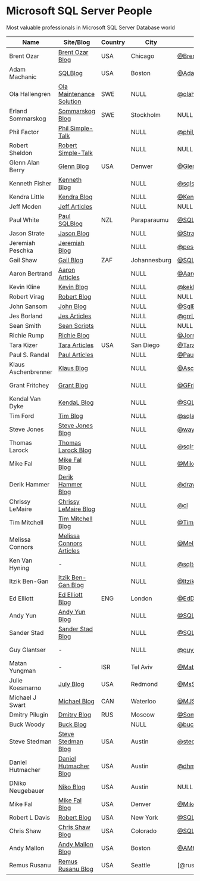 # Microsoft SQL Server People
Most valuable professionals in Microsoft SQL Server Database world

| Name                | Site/Blog                  | Country | City             | Twitter            | Email                             | MVP | MVP page         |
|---------------------|----------------------------|---------|------------------|--------------------|-----------------------------------|----:|------------------|
| Brent Ozar          | [Brent Ozar Blog]          | USA     | Chicago          | [@BrentO]          | help@brentozar.com                | 7   | [Ozar MVP]       |
| Adam Machanic       | [SQLBlog]                  | USA     | Boston           | [@AdamMachanic]    | NULL                              | 12  | [Machanic MVP]   |
| Ola Hallengren      | [Ola Maintenance Solution] | SWE     | NULL             | [@olahallengren]   | ola@hallengren.com                | 3   | [Hallengren MVP] |
| Erland Sommarskog   | [Sommarskog Blog]          | SWE     | Stockholm        | NULL               | esquel@sommarskog.se              | 13  | [Sommarskog MVP] |
| Phil Factor         | [Phil Simple-Talk]         |         | NULL             | [@phil_factor]     | NULL                              | -   | -                |
| Robert Sheldon      | [Robert Simple-Talk]       |         | NULL             | NULL               | NULL                              | -   | -                |
| Glenn Alan Berry    | [Glenn Blog]               | USA     | Denwer           | [@GlennAlanBerry]  | glenn@SQLskills.com               | 10  | [Berry MVP]      |
| Kenneth Fisher      | [Kenneth Blog]             |         | NULL             | [@sqlstudent144]   | sqlstudent144@gmail.com           | -   | -                |
| Kendra Little       | [Kendra Blog]              |         | NULL             | [@Kendra_Little]   | NULL                              | 4   | [Little MVP]     |
| Jeff Moden          | [Jeff Articles]            |         | NULL             | NULL               | NULL                              | 8   | [Moden MVP]      |
| Paul White          | [Paul SQLBlog]             | NZL     | Paraparaumu      | [@SQL_Kiwi]        | SQLkiwi@gmail.com                 | 5   | [White MVP]      |
| Jason Strate        | [Jason Blog]               |         | NULL             | [@StrateSQL]       | NULL                              | 7   | [Strate MVP]     |
| Jeremiah Peschka    | [Jeremiah Blog]            |         | NULL             | [@peschkaj]        | jeremiah.peschka@gmail.com        | 5   | [Peschka MVP]    |
| Gail Shaw           | [Gail Blog]                | ZAF     | Johannesburg     | [@SQLintheWild]    | NULL                              | 8   | [Shaw MVP]       |
| Aaron Bertrand      | [Aaron Articles]           |         | NULL             | [@AaronBertrand]   | NULL                              | 19  | [Bertrand MVP]   |
| Kevin Kline         | [Kevin Blog]               |         | NULL             | [@kekline]         | kevin_e_kline@yahoo.com           | 13  | [Kline MVP]      |
| Robert Virag        | [Robert Blog]              |         | NULL             | NULL               | NULL                              | -   | -                |
| John Sansom         | [John Blog]                |         | NULL             | [@SqlBrit]         | NULL                              | -   | -                |
| Jes Borland         | [Jes Articles]             |         | NULL             | [@grrl_geek]       | NULL                              | 4   | [Borland MVP]    |
| Sean Smith          | [Sean Scripts]             |         | NULL             | NULL               | NULL                              | -   | -                |
| Richie Rump         | [Richie Blog]              |         | NULL             | [@Jorriss]         | NULL                              | -   | -                |
| Tara Kizer          | [Tara Articles]            | USA     | San Diego        | [@TaraKizer]       | NULL                              | 9   | [Kizer MVP]      |
| Paul S. Randal      | [Paul Articles]            |         | NULL             | [@PaulRandal]      | paul@sqlskills.com                | 8   | [Randal MVP]     |
| Klaus Aschenbrenner | [Klaus Blog]               |         | NULL             | [@Aschenbrenner]   | klaus.aschenbrenner@sqlpassion.at | -   | -                |
| Grant Fritchey      | [Grant Blog]               |         | NULL             | [@GFritchey]       | NULL                              | 7   | [Fritchey MVP]   |
| Kendal Van Dyke     | [KendaL Blog]              |         | NULL             | [@SQLDBA]          | NULL                              | -   | -                |
| Tim Ford            | [Tim Blog]                 |         | NULL             | [@sqlagentman]     | NULL                              | 7   | [Ford MVP]       |
| Steve Jones         | [Steve Jones Blog]         |         | NULL             | [@way0utwest]      | NULL                              | 9   | [Jones MVP]      |
| Thomas Larock       | [Thomas Larock Blog]       |         | NULL             | [@sqlrockstar]     | NULL                              | 7   | [LaRock MVP]     |
| Mike Fal            | [Mike Fal Blog]            |         | NULL             | [@Mike_Fal]        | NULL                              | -   | -                |
| Derik Hammer        | [Derik Hammer Blog]        |         | NULL             | [@drayhammer]      | NULL                              | -   | -                |
| Chrissy LeMaire     | [Chrissy LeMaire Blog]     |         | NULL             | [@cl]              | NULL                              | 1   | [LeMaire MVP]    |
| Tim Mitchell        | [Tim Mitchell Blog]        |         | NULL             | [@Tim_Mitchell]    | NULL                              | 7   | [Mitchell MVP]   |
| Melissa Connors     | [Melissa Connors Articles] |         | NULL             | [@MelikaNoKaOi]    | NULL                              | -   | -                |
| Ken Van Hyning      | -                          |         | NULL             | [@sqltoolsguy]     | NULL                              | -   | -                |
| Itzik Ben-Gan       | [Itzik Ben-Gan Blog]       |         | NULL             | [@ItzikBenGan]     | NULL                              | 17  | [Ben-Gan MVP]    |
| Ed Elliott          | [Ed Elliott Blog]          | ENG     | London           | [@EdDebug]         | ed.elliott@outlook.com            | -   | -                |
| Andy Yun            | [Andy Yun Blog]            |         | NULL             | [@SQLBek]          | NULL                              | -   | -                |
| Sander Stad         | [Sander Stad Blog]         |         | NULL             | [@SQLStad]         | NULL                              | -   | -                |
| Guy Glantser        | -                          |         | NULL             | [@guy_glantser]    | NULL                              | 2   | [Glantser MVP]   |
| Matan Yungman       | -                          | ISR     | Tel Aviv         | [@MatanYungman]    | NULL                              | -   | [Yungman MVP]    |
| Julie Koesmarno     | [July Blog]                | USA     | Redmond          | [@MsSQLGirl]       | NULL                              | -   | -                |
| Michael J Swart     | [Michael Blog]             | CAN     | Waterloo         | [@MJSwart]         | NULL                              | 5   | [Swart MVP]      |
| Dmitry Pilugin      | [Dmitry Blog]              | RUS     | Moscow           | [@SomewereSomehow] | pilugin@inbox.ru                  | 3   | [Pilugin MVP]    |
| Buck Woody          | [Buck Blog]                |         | NULL             | [@buckwoodymsft]   | NULL                              | -   | -                |
| Steve Stedman       | [Steve Stedman Blog]       | USA     | Austin           | [@stedman]         | NULL                              | -   | -                |
| Daniel Hutmacher    | [Daniel Hutmacher Blog]    | USA     | Austin           | [@dhmacher]        | NULL                              | -   | -                |
| DNiko Neugebauer    | [Niko Blog]                | USA     | Austin           | NULL               | NULL                              | -   | -                |
| Mike Fal            | [Mike Fal Blog]            | USA     | Denver           | [@Mike_Fal]        | NULL                              | -   | -                |
| Robert L Davis      | [Robert Blog]              | USA     | New York         | [@SQLSoldier]      | NULL                              | 3   | [Davis MVP]      |
| Chris Shaw          | [Chris Shaw Blog]          | USA     | Colorado         | [@SQLShaw]         | NULL                              | 8   | [Shaw MVP]       |
| Andy Mallon         | [Andy Mallon Blog]         | USA     | Boston           | [@AMtwo]           | NULL                              | -   |                  |
| Remus Rusanu        | [Remus Rusanu Blog]        | USA     | Seattle          | [@rusano]          | NULL                              | -   |                  |

[Brent Ozar Blog]:http://www.brentozar.com/
[SQLBlog]:http://sqlblog.com
[Ola Maintenance Solution]:https://ola.hallengren.com/
[Sommarskog Blog]:http://www.sommarskog.se/
[Phil Simple-Talk]:https://www.simple-talk.com/author/phil-factor/
[Robert Simple-Talk]:https://www.simple-talk.com/author/robert-sheldon/
[Glenn Blog]:https://sqlserverperformance.wordpress.com/
[Kenneth Blog]:http://sqlstudies.com/
[Kendra Blog]:http://www.littlekendra.com/
[Jeff Articles]:http://www.sqlservercentral.com/Authors/Articles/Jeff_Moden/80567/
[Paul SQLBlog]:http://sqlblog.com/blogs/paul_white/
[Jason Blog]:http://www.jasonstrate.com/
[Jeremiah Blog]:http://facility9.com/
[Gail Blog]:http://sqlinthewild.co.za
[Aaron Articles]:http://sqlperformance.com/author/abertrand
[Kevin Blog]:http://kevinekline.com/
[Robert Blog]:http://www.sqlapprentice.net/
[John Blog]:http://www.johnsansom.com/
[Jes Articles]:http://blogs.lessthandot.com/index.php/author/grrlgeek/
[Sean Scripts]:http://www.sqlservercentral.com/Authors/Scripts/Sean_Smith/776614/
[Richie Blog]:http://www.jorriss.net/
[Tara Articles]:https://www.brentozar.com/archive/author/tara/
[Paul Articles]:http://www.sqlskills.com/blogs/paul/
[Klaus Blog]:https://www.sqlpassion.at
[Grant Blog]:http://www.scarydba.com/
[Kendal Blog]:http://www.kendalvandyke.com/
[Tim Blog]:http://thesqlagentman.com/
[Steve Jones Blog]:https://voiceofthedba.wordpress.com/
[Thomas Larock Blog]:http://thomaslarock.com/
[Mike Fal Blog]:http://www.mikefal.net
[Derik Hammer Blog]:http://www.sqlhammer.com/
[Chrissy LeMaire Blog]:https://blog.netnerds.net/author/chrissy/
[Tim Mitchell Blog]:https://www.timmitchell.net
[Melissa Connors Articles]:http://blogs.sqlsentry.com/author/melissaconnors/
[Itzik Ben-Gan Blog]:http://tsql.solidq.com/
[Ed Elliott Blog]:https://the.agilesql.club/Blogs/Ed-Elliott/About
[Andy Yun Blog]:https://sqlbek.wordpress.com
[Sander Stad Blog]:http://www.sqlstad.nl
[July Blog]:http://www.mssqlgirl.com/
[Michael Blog]:http://michaeljswart.com/
[Dmitry Blog]:http://www.queryprocessor.com/
[Buck Blog]:https://thelonedba.wordpress.com/
[Steve Stedman Blog]:http://stevestedman.com
[Daniel Hutmacher Blog]:https://sqlsunday.com
[Niko Blog]:http://www.nikoport.com
[Mike Fal Blog]:http://www.mikefal.net/
[Robert Blog]:http://www.sqlsoldier.com/wp/
[Chris Shaw Blog]:https://chrisshaw.wordpress.com
[Andy Mallon Blog]:http://www.am2.co/
[Remus Rusanu Blog]:http://rusanu.com/

[@BrentO]:https://twitter.com/BrentO
[@AdamMachanic]:https://twitter.com/AdamMachanic
[@olahallengren]:https://twitter.com/olahallengren
[@phil_factor]:https://twitter.com/phil_factor
[@GlennAlanBerry]:https://twitter.com/GlennAlanBerry
[@sqlstudent144]:https://twitter.com/sqlstudent144
[@Kendra_Little]:https://twitter.com/Kendra_Little
[@SQL_Kiwi]:https://twitter.com/SQL_Kiwi
[@StrateSQL]:https://twitter.com/StrateSQL
[@peschkaj]:https://twitter.com/peschkaj
[@SQLintheWild]:https://twitter.com/SQLintheWild
[@AaronBertrand]:https://twitter.com/AaronBertrand
[@kekline]:https://twitter.com/kekline
[@SqlBrit]:https://twitter.com/SqlBrit
[@grrl_geek]:https://twitter.com/grrl_geek
[@Jorriss]:https://twitter.com/Jorriss
[@TaraKizer]:https://twitter.com/TaraKizer
[@PaulRandal]:https://twitter.com/PaulRandal
[@Aschenbrenner]:https://twitter.com/Aschenbrenner
[@GFritchey]:https://twitter.com/GFritchey
[@SQLDBA]:https://twitter.com/SQLDBA
[@sqlagentman]:https://twitter.com/sqlagentman
[@way0utwest]:https://twitter.com/way0utwest
[@sqlrockstar]:https://twitter.com/sqlrockstar
[@Mike_Fal]:https://twitter.com/Mike_Fal
[@drayhammer]:https://twitter.com/drayhammer
[@cl]:https://twitter.com/cl
[@Tim_Mitchell]:https://twitter.com/Tim_Mitchell
[@MelikaNoKaOi]:https://twitter.com/MelikaNoKaOi
[@sqltoolsguy]:https://twitter.com/sqltoolsguy
[@ItzikBenGan]:https://twitter.com/ItzikBenGan
[@EdDebug]:https://twitter.com/EdDebug
[@SQLBek]:https://twitter.com/SQLBek
[@SQLStad]:https://twitter.com/SQLStad
[@guy_glantser]:https://twitter.com/guy_glantser
[@MatanYungman]:https://twitter.com/MatanYungman
[@MsSQLGirl]:https://twitter.com/MsSQLGirl
[@MJSwart]:https://twitter.com/MJSwart
[@SomewereSomehow]:https://twitter.com/SomewereSomehow
[@buckwoodymsft]:https://twitter.com/buckwoodymsft
[@stedman]:https://twitter.com/stedman
[@dhmacher]:https://twitter.com/dhmacher
[@Mike_Fal]:https://twitter.com/Mike_Fal
[@SQLSoldier]:https://twitter.com/SQLSoldier
[@SQLShaw]:https://twitter.com/SQLShaw
[@AMtwo]:https://twitter.com/AMtwo
[@rusanu]:https://twitter.com/rusanu

[Ozar MVP]:https://mvp.microsoft.com/en-us/PublicProfile/4025575?fullName=Brent%20%20Ozar
[Machanic MVP]:https://mvp.microsoft.com/en-us/PublicProfile/10761?fullName=Adam%20%20Machanic
[Hallengren MVP]:https://mvp.microsoft.com/en-us/PublicProfile/5000459?fullName=Ola%20%20Hallengren
[Sommarskog MVP]:https://mvp.microsoft.com/en-us/PublicProfile/5440?fullName=erland%20sommarskog
[Berry MVP]:https://mvp.microsoft.com/en-us/PublicProfile/4000600?fullName=Glenn%20Alan%20Berry
[Little MVP]:https://mvp.microsoft.com/en-us/PublicProfile/4039606?fullName=Kendra%20%20Little
[Moden MVP]:https://mvp.microsoft.com/en-us/PublicProfile/4020758?fullName=jeff%20moden
[White MVP]:https://mvp.microsoft.com/en-us/PublicProfile/4032572?fullName=Paul%20%20White
[Strate MVP]:https://mvp.microsoft.com/en-us/PublicProfile/4025370?fullName=Jason%20%20Strate
[Peschka MVP]:https://mvp.microsoft.com/en-us/PublicProfile/4025617?fullName=Jeremiah%20%20Peschka
[Shaw MVP]:https://mvp.microsoft.com/en-us/PublicProfile/4020752?fullName=gail%20shaw
[Bertrand MVP]:https://mvp.microsoft.com/en-us/PublicProfile/8140?fullName=Aaron%20%20Bertrand
[Kline MVP]:https://mvp.microsoft.com/en-us/PublicProfile/9508?fullName=Kevin%20E%20Kline
[Borland MVP]:https://mvp.microsoft.com/en-us/PublicProfile/4039609?fullName=Jes%20%20Borland
[Kizer MVP]:https://mvp.microsoft.com/en-us/PublicProfile/4000602?fullName=Tara%20Lyn%20Kizer
[Randal MVP]:https://mvp.microsoft.com/en-us/PublicProfile/4015673?fullName=Paul%20S.%20Randal
[Fritchey MVP]:https://mvp.microsoft.com/en-us/PublicProfile/4025126?fullName=Grant%20%20Fritchey
[Ford MVP]:https://mvp.microsoft.com/en-us/PublicProfile/4025585?fullName=Timothy%20%20Ford
[Jones MVP]:https://mvp.microsoft.com/en-us/PublicProfile/4014238?fullName=Steve%20%20Jones
[LaRock MVP]:https://mvp.microsoft.com/en-us/PublicProfile/4025219?fullName=Thomas%20%20LaRock
[LeMaire MVP]:https://mvp.microsoft.com/en-us/PublicProfile/5001321?fullName=Chrissy%20%20LeMaire
[Mitchell MVP]:https://mvp.microsoft.com/en-us/PublicProfile/4027186?fullName=Tim%20%20Mitchell
[Ben-Gan MVP]:https://mvp.microsoft.com/en-us/PublicProfile/6819?fullName=Itzik%20%20Ben-Gan
[Glantser MVP]:https://mvp.microsoft.com/en-us/PublicProfile/5001253?fullName=Guy%20%20Glantser
[Yungman MVP]:https://mvp.microsoft.com/en-us/PublicProfile/5001675?fullName=Matan%20%20Yungman
[Swart MVP]:https://mvp.microsoft.com/en-us/PublicProfile/4038219?fullName=Michael%20J%20Swart
[Pilugin MVP]:https://mvp.microsoft.com/en-us/PublicProfile/5000995?fullName=Dmitry%20%20Pilugin
[Davis MVP]:https://mvp.microsoft.com/en-us/PublicProfile/5000945?fullName=Robert%20L%20Davis
[Shaw MVP]:https://mvp.microsoft.com/en-us/PublicProfile/4025121?fullName=Chris%20%20Shaw

